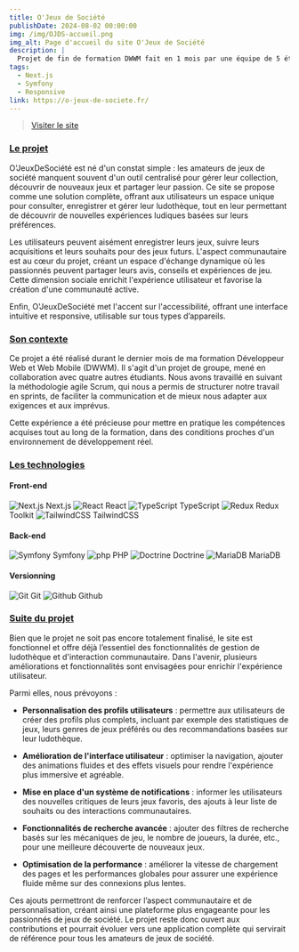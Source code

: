 ```yaml
---
title: O'Jeux de Société
publishDate: 2024-08-02 00:00:00
img: /img/OJDS-accueil.png
img_alt: Page d'accueil du site O'Jeux de Société
description: |
  Projet de fin de formation DWWM fait en 1 mois par une équipe de 5 étudiants
tags:
  - Next.js
  - Symfony
  - Responsive
link: https://o-jeux-de-societe.fr/
---
```





> <a href="https://o-jeux-de-societe.fr/">Visiter le site</a>

### <ins>Le projet</ins>

O'JeuxDeSociété est né d'un constat simple : les amateurs de jeux de société manquent souvent d'un outil centralisé pour gérer leur collection, découvrir de nouveaux jeux et partager leur passion. Ce site se propose comme une solution complète, offrant aux utilisateurs un espace unique pour consulter, enregistrer et gérer leur ludothèque, tout en leur permettant de découvrir de nouvelles expériences ludiques basées sur leurs préférences.

Les utilisateurs peuvent aisément enregistrer leurs jeux, suivre leurs acquisitions et leurs souhaits pour des jeux futurs. L'aspect communautaire est au cœur du projet, créant un espace d'échange dynamique où les passionnés peuvent partager leurs avis, conseils et expériences de jeu. Cette dimension sociale enrichit l'expérience utilisateur et favorise la création d'une communauté active.

Enfin, O'JeuxDeSociété met l'accent sur l'accessibilité, offrant une interface intuitive et responsive, utilisable sur tous types d’appareils.

### <ins>Son contexte</ins>

Ce projet a été réalisé durant le dernier mois de ma formation Développeur Web et Web Mobile (DWWM). Il s'agit d'un projet de groupe, mené en collaboration avec quatre autres étudiants. Nous avons travaillé en suivant la méthodologie agile Scrum, qui nous a permis de structurer notre travail en sprints, de faciliter la communication et de mieux nous adapter aux exigences et aux imprévus.

Cette expérience a été précieuse pour mettre en pratique les compétences acquises tout au long de la formation, dans des conditions proches d'un environnement de développement réel.

### <ins>Les technologies</ins>

#### Front-end

![Next.js](/svg/nextjs_icon_dark.svg) Next.js
![React](/svg/react.svg) React
![TypeScript](/svg/typescript.svg) TypeScript
![Redux](/svg/redux.svg) Redux Toolkit
![TailwindCSS](/svg/tailwindcss.svg) TailwindCSS

#### Back-end

![Symfony](/svg/symfony.svg) Symfony
![php](/svg/php.svg) PHP
![Doctrine](/svg/doctrine.svg) Doctrine
![MariaDB](/svg/mariadb.svg) MariaDB

#### Versionning

![Git](/svg/git.svg) Git
![Github](/svg/github.svg) Github

### <ins>Suite du projet</ins>

Bien que le projet ne soit pas encore totalement finalisé, le site est fonctionnel et offre déjà l’essentiel des fonctionnalités de gestion de ludothèque et d'interaction communautaire. Dans l'avenir, plusieurs améliorations et fonctionnalités sont envisagées pour enrichir l'expérience utilisateur. 

Parmi elles, nous prévoyons :

- __Personnalisation des profils utilisateurs__  : permettre aux utilisateurs de créer des profils plus complets, incluant par exemple des statistiques de jeux, leurs genres de jeux préférés ou des recommandations basées sur leur ludothèque.

- __Amélioration de l'interface utilisateur__ : optimiser la navigation, ajouter des animations fluides et des effets visuels pour rendre l'expérience plus immersive et agréable.
  
- __Mise en place d'un système de notifications__ : informer les utilisateurs des nouvelles critiques de leurs jeux favoris, des ajouts à leur liste de souhaits ou des interactions communautaires.

- __Fonctionnalités de recherche avancée__ : ajouter des filtres de recherche basés sur les mécaniques de jeu, le nombre de joueurs, la durée, etc., pour une meilleure découverte de nouveaux jeux.

- __Optimisation de la performance__ : améliorer la vitesse de chargement des pages et les performances globales pour assurer une expérience fluide même sur des connexions plus lentes.

Ces ajouts permettront de renforcer l’aspect communautaire et de personnalisation, créant ainsi une plateforme plus engageante pour les passionnés de jeux de société. Le projet reste donc ouvert aux contributions et pourrait évoluer vers une application complète qui servirait de référence pour tous les amateurs de jeux de société.